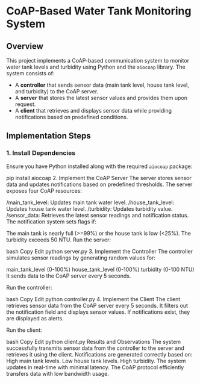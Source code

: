 # CoAP-Based Water Tank Monitoring System

## Overview

This project implements a CoAP-based communication system to monitor water tank levels and turbidity using Python and the `aiocoap` library. The system consists of:

- A **controller** that sends sensor data (main tank level, house tank level, and turbidity) to the CoAP server.
- A **server** that stores the latest sensor values and provides them upon request.
- A **client** that retrieves and displays sensor data while providing notifications based on predefined conditions.

## Implementation Steps

### 1. Install Dependencies

Ensure you have Python installed along with the required `aiocoap` package:


pip install aiocoap
2. Implement the CoAP Server
The server stores sensor data and updates notifications based on predefined thresholds. The server exposes four CoAP resources:

/main_tank_level: Updates main tank water level.
/house_tank_level: Updates house tank water level.
/turbidity: Updates turbidity value.
/sensor_data: Retrieves the latest sensor readings and notification status.
The notification system sets flags if:

The main tank is nearly full (>=99%) or the house tank is low (<25%).
The turbidity exceeds 50 NTU.
Run the server:

bash
Copy
Edit
python server.py
3. Implement the Controller
The controller simulates sensor readings by generating random values for:

main_tank_level (0-100%)
house_tank_level (0-100%)
turbidity (0-100 NTU)
It sends data to the CoAP server every 5 seconds.

Run the controller:

bash
Copy
Edit
python controller.py
4. Implement the Client
The client retrieves sensor data from the CoAP server every 5 seconds. It filters out the notification field and displays sensor values. If notifications exist, they are displayed as alerts.

Run the client:

bash
Copy
Edit
python client.py
Results and Observations
The system successfully transmits sensor data from the controller to the server and retrieves it using the client.
Notifications are generated correctly based on:
High main tank levels.
Low house tank levels.
High turbidity.
The system updates in real-time with minimal latency.
The CoAP protocol efficiently transfers data with low bandwidth usage.
